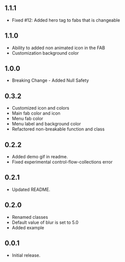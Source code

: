 ## 1.1.1

- Fixed #12: Added hero tag to fabs that is changeable

## 1.1.0

- Ability to added non animated icon in the FAB
- Customization background color

## 1.0.0

- Breaking Change - Added Null Safety

## 0.3.2

- Customized icon and colors
- Main fab color and icon
- Menu fab color
- Menu label and background color
- Refactored non-breakable function and class

## 0.2.2

- Added demo gif in readme.
- Fixed experimental control-flow-collections error

## 0.2.1

- Updated README.

## 0.2.0

- Renamed classes
- Default value of blur is set to 5.0
- Added example

## 0.0.1

- Initial release.
